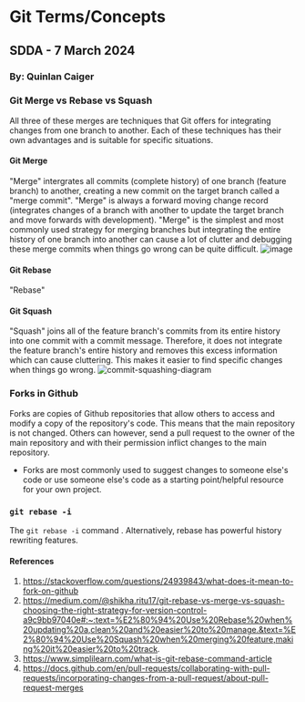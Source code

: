 # Git Terms/Concepts
## SDDA - 7 March 2024
### By: Quinlan Caiger
### Git Merge vs Rebase vs Squash
All three of these merges are techniques that Git offers for integrating changes from one branch to another. Each of these techniques has their own advantages and is suitable for specific situations. 
#### Git Merge
"Merge" intergrates all commits (complete history) of one branch (feature branch) to another, creating a new commit on the target branch called a "merge commit". "Merge" is always a forward moving change record (integrates changes of a branch with another to update the target branch and move forwards with development). "Merge" is the simplest and most commonly used strategy for merging branches but integrating the entire history of one branch into another can cause a lot of clutter and debugging these merge commits when things go wrong can be quite difficult. 
![image](https://github.com/QuinlanVic/Python_Homework_Assignments/assets/109174553/2d323d0f-1ea8-4e44-a7ee-dc7a1c5b7474)

#### Git Rebase
"Rebase" 

#### Git Squash
"Squash" joins all of the feature branch's commits from its entire history into one commit with a commit message. Therefore, it does not integrate the feature branch's entire history and removes this excess information which can cause cluttering. This makes it easier to find specific changes when things go wrong.
![commit-squashing-diagram](https://github.com/QuinlanVic/Python_Homework_Assignments/assets/109174553/e8ca2f93-a90e-4284-a5f5-5f070e748663)


### Forks in Github
Forks are copies of Github repositories that allow others to access and modify a copy of the repository's code. 
This means that the main repository is not changed. Others can however, send a pull request to the owner of the main repository 
and with their permission inflict changes to the main repository. 
- Forks are most commonly used to suggest changes to someone else's code or use someone else's code as a starting point/helpful resource for your own project.

### `git rebase -i`
The `git rebase -i` command .  Alternatively, rebase has powerful history rewriting features.

#### References 
1. https://stackoverflow.com/questions/24939843/what-does-it-mean-to-fork-on-github
2. https://medium.com/@shikha.ritu17/git-rebase-vs-merge-vs-squash-choosing-the-right-strategy-for-version-control-a9c9bb97040e#:~:text=%E2%80%94%20Use%20Rebase%20when%20updating%20a,clean%20and%20easier%20to%20manage.&text=%E2%80%94%20Use%20Squash%20when%20merging%20feature,making%20it%20easier%20to%20track.
3. https://www.simplilearn.com/what-is-git-rebase-command-article
4. https://docs.github.com/en/pull-requests/collaborating-with-pull-requests/incorporating-changes-from-a-pull-request/about-pull-request-merges
